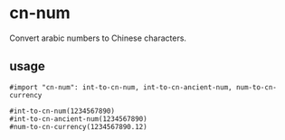 # cn-num

Convert arabic numbers to Chinese characters.

## usage

```typst
#import "cn-num": int-to-cn-num, int-to-cn-ancient-num, num-to-cn-currency

#int-to-cn-num(1234567890)
#int-to-cn-ancient-num(1234567890)
#num-to-cn-currency(1234567890.12)
```
